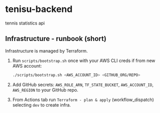 # tenisu-backend
tennis statistics api

## Infrastructure - runbook (short)

Infrastructure is managed by Terraform.

1. Run `scripts/bootstrap.sh` once with your AWS CLI creds if from new AWS account:
   ```bash
   ./scripts/bootstrap.sh <AWS_ACCOUNT_ID> <GITHUB_ORG/REPO>
   ```
   
2. Add GitHub secrets: `AWS_ROLE_ARN`, `TF_STATE_BUCKET`, `AWS_ACCOUNT_ID`, `AWS_REGION` to your GitHub repo.

3. From Actions tab run `Terraform - plan & apply` (workflow_dispatch) selecting `dev` to create infra.
